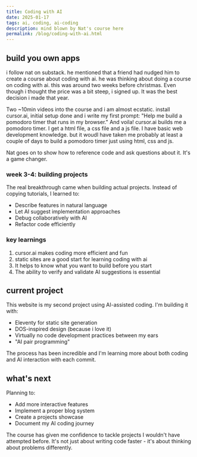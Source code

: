 ```yaml
---
title: Coding with AI
date: 2025-01-17
tags: ai, coding, ai-coding
description: mind blown by Nat's course here
permalink: /blog/coding-with-ai.html
---
```


<section>

## build you own apps

i follow nat on substack. he mentioned that a friend had nudged him to create a course about coding with ai. he was thinking about doing a course on coding with ai. this was around two weeks before christmas. Even though i thought the price was a bit steep, i signed up. It was the best decision i made that year.

Two ~10min videos into the course and i am almost ecstatic. install cursor.ai, initial setup done and i write my first prompt: "Help me build a pomodoro timer that runs in my browser." 
And voila! cursor.ai builds me a pomodoro timer. I get a html file, a css file and a js file. I have basic web development knowledge. but it woudl have taken me probably at least a couple of days to build a pomodoro timer just using html, css and js.

Nat goes on to show how to reference code and ask questions about it. It's a game changer.


### week 3-4: building projects
The real breakthrough came when building actual projects. Instead of copying tutorials, I learned to:
- Describe features in natural language
- Let AI suggest implementation approaches
- Debug collaboratively with AI
- Refactor code efficiently

### key learnings
1. cursor.ai makes coding more efficient and fun
2. static sites are a good start for learning coding with ai
3. It helps to know what you want to build before you start
4. The ability to verify and validate AI suggestions is essential

## current project

This website is my second project using AI-assisted coding. I'm building it with:
- Eleventy for static site generation
- DOS-inspired design (because i love it)
- Virtually no code development practices between my ears
- "AI pair programming"

The process has been incredible and I'm learning more about both coding and AI interaction with each commit.

## what's next

Planning to:
- Add more interactive features
- Implement a proper blog system
- Create a projects showcase
- Document my AI coding journey

The course has given me confidence to tackle projects I wouldn't have attempted before. It's not just about writing code faster - it's about thinking about problems differently.

</section>


